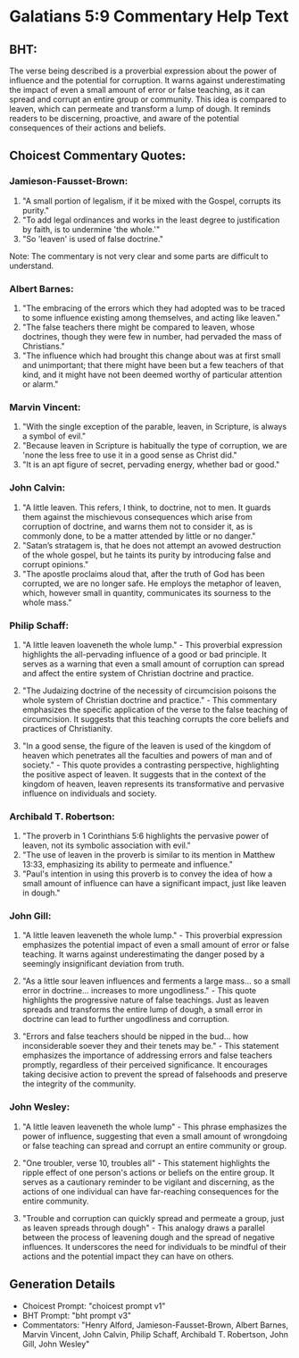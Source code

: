 # Galatians 5:9 Commentary Help Text

## BHT:
The verse being described is a proverbial expression about the power of influence and the potential for corruption. It warns against underestimating the impact of even a small amount of error or false teaching, as it can spread and corrupt an entire group or community. This idea is compared to leaven, which can permeate and transform a lump of dough. It reminds readers to be discerning, proactive, and aware of the potential consequences of their actions and beliefs.

## Choicest Commentary Quotes:
### Jamieson-Fausset-Brown:
1. "A small portion of legalism, if it be mixed with the Gospel, corrupts its purity."
2. "To add legal ordinances and works in the least degree to justification by faith, is to undermine 'the whole.'"
3. "So 'leaven' is used of false doctrine."

Note: The commentary is not very clear and some parts are difficult to understand.

### Albert Barnes:
1. "The embracing of the errors which they had adopted was to be traced to some influence existing among themselves, and acting like leaven."
2. "The false teachers there might be compared to leaven, whose doctrines, though they were few in number, had pervaded the mass of Christians."
3. "The influence which had brought this change about was at first small and unimportant; that there might have been but a few teachers of that kind, and it might have not been deemed worthy of particular attention or alarm."

### Marvin Vincent:
1. "With the single exception of the parable, leaven, in Scripture, is always a symbol of evil."
2. "Because leaven in Scripture is habitually the type of corruption, we are 'none the less free to use it in a good sense as Christ did."
3. "It is an apt figure of secret, pervading energy, whether bad or good."

### John Calvin:
1. "A little leaven. This refers, I think, to doctrine, not to men. It guards them against the mischievous consequences which arise from corruption of doctrine, and warns them not to consider it, as is commonly done, to be a matter attended by little or no danger."
2. "Satan’s stratagem is, that he does not attempt an avowed destruction of the whole gospel, but he taints its purity by introducing false and corrupt opinions."
3. "The apostle proclaims aloud that, after the truth of God has been corrupted, we are no longer safe. He employs the metaphor of leaven, which, however small in quantity, communicates its sourness to the whole mass."

### Philip Schaff:
1. "A little leaven loaveneth the whole lump." - This proverbial expression highlights the all-pervading influence of a good or bad principle. It serves as a warning that even a small amount of corruption can spread and affect the entire system of Christian doctrine and practice.

2. "The Judaizing doctrine of the necessity of circumcision poisons the whole system of Christian doctrine and practice." - This commentary emphasizes the specific application of the verse to the false teaching of circumcision. It suggests that this teaching corrupts the core beliefs and practices of Christianity.

3. "In a good sense, the figure of the leaven is used of the kingdom of heaven which penetrates all the faculties and powers of man and of society." - This quote provides a contrasting perspective, highlighting the positive aspect of leaven. It suggests that in the context of the kingdom of heaven, leaven represents its transformative and pervasive influence on individuals and society.

### Archibald T. Robertson:
1. "The proverb in 1 Corinthians 5:6 highlights the pervasive power of leaven, not its symbolic association with evil."
2. "The use of leaven in the proverb is similar to its mention in Matthew 13:33, emphasizing its ability to permeate and influence."
3. "Paul's intention in using this proverb is to convey the idea of how a small amount of influence can have a significant impact, just like leaven in dough."

### John Gill:
1. "A little leaven leaveneth the whole lump." - This proverbial expression emphasizes the potential impact of even a small amount of error or false teaching. It warns against underestimating the danger posed by a seemingly insignificant deviation from truth.

2. "As a little sour leaven influences and ferments a large mass... so a small error in doctrine... increases to more ungodliness." - This quote highlights the progressive nature of false teachings. Just as leaven spreads and transforms the entire lump of dough, a small error in doctrine can lead to further ungodliness and corruption.

3. "Errors and false teachers should be nipped in the bud... how inconsiderable soever they and their tenets may be." - This statement emphasizes the importance of addressing errors and false teachers promptly, regardless of their perceived significance. It encourages taking decisive action to prevent the spread of falsehoods and preserve the integrity of the community.

### John Wesley:
1. "A little leaven leaveneth the whole lump" - This phrase emphasizes the power of influence, suggesting that even a small amount of wrongdoing or false teaching can spread and corrupt an entire community or group.

2. "One troubler, verse 10, troubles all" - This statement highlights the ripple effect of one person's actions or beliefs on the entire group. It serves as a cautionary reminder to be vigilant and discerning, as the actions of one individual can have far-reaching consequences for the entire community.

3. "Trouble and corruption can quickly spread and permeate a group, just as leaven spreads through dough" - This analogy draws a parallel between the process of leavening dough and the spread of negative influences. It underscores the need for individuals to be mindful of their actions and the potential impact they can have on others.


## Generation Details
- Choicest Prompt: "choicest prompt v1"
- BHT Prompt: "bht prompt v3"
- Commentators: "Henry Alford, Jamieson-Fausset-Brown, Albert Barnes, Marvin Vincent, John Calvin, Philip Schaff, Archibald T. Robertson, John Gill, John Wesley"
